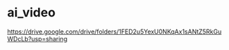 # ai_video


https://drive.google.com/drive/folders/1FED2u5YexU0NKqAx1sANtZ5RkGuWDcLb?usp=sharing



